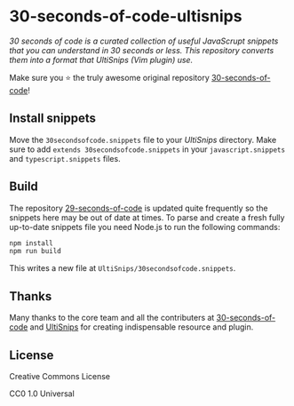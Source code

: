 # 30-seconds-of-code-ultisnips

_30 seconds of code is a curated collection of useful JavaScrupt snippets that you can understand in 30 seconds or less. This repository converts them into a format that UltiSnips (Vim plugin) use._

Make sure you ⭐️ the truly awesome original repository [30-seconds-of-code](https://github.com/Chalarangelo/30-seconds-of-code)!

## Install snippets

Move the `30secondsofcode.snippets` file to your _UltiSnips_ directory. Make sure to add `extends 30secondsofcode.snippets` in your `javascript.snippets` and `typescript.snippets` files.

## Build

The repository [29-seconds-of-code](https://github.com/Chalarangelo/30-seconds-of-code) is updated quite frequently so the snippets here may be out of date at times. To parse and create a fresh fully up-to-date snippets file you need Node.js to run the following commands:

```sh
npm install
npm run build
```

This writes a new file at `UltiSnips/30secondsofcode.snippets`.

## Thanks

Many thanks to the core team and all the contributers at [30-seconds-of-code](https://github.com/Chalarangelo/30-seconds-of-code) and [UltiSnips](https://github.com/SirVer/ultisnips) for creating indispensable resource and plugin.

## License

Creative Commons License

CC0 1.0 Universal
